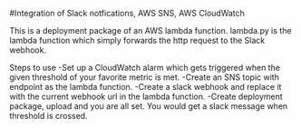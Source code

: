 #Integration of Slack notfications, AWS SNS, AWS CloudWatch

This is a deployment package of an AWS lambda function.
lambda.py is the lambda function which simply forwards the http request to the Slack webhook.


Steps to use
-Set up a CloudWatch alarm which gets triggered when the given threshold of your favorite metric is met.
-Create an SNS topic with endpoint as the lambda function.
-Create a slack webhook and replace it with the current webhook url in the lambda function.
-Create deployment package, upload and you are all set.
You would get a slack message when threshold is crossed.
